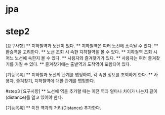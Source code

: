 # jpa

# step2
[요구사항]
** 지하철역과 노선이 있다.
** 지하철역은 여러 노선에 소속될 수 있다.
** 환승역을 고려한다.
** 노선 조회 시 속한 지하철역을 볼 수 있다.
** 지하철역 조회 시 어느 노선에 속한지 볼 수 있다.
** 사용자와 즐겨찾기가 있다.
** 사용자는 여러 즐겨찾기를 가질 수 있다.
** 즐겨찾기에는 출발역과 도착역이 포함되어 있다.

[기능목록]
** 지하철과 노선의 관계를 맵핑하여, 각 속한 정보를 조회하게 한다.
** 사용자, 즐겨찾기, 지하철역에 대한 관계를 맵핑한다.

#step3
[요구사항]
** 노선에 역을 추가할 때는 이전 역과 얼마나 차이가 나는지 길이(distance)를 알고 있어야 한다.

[기능목록]
** 이전 역과의 거리(Distance) 추가한다.